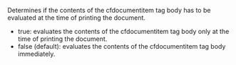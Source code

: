 Determines if the contents of the cfdocumentitem tag body has to be evaluated at the time of printing the document.


- true: evaluates the contents of the cfdocumentitem tag body only at the time of printing the document.
- false (default): evaluates the contents of the cfdocumentitem tag body immediately.

